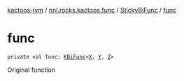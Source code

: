 [kactoos-jvm](../../index.md) / [nnl.rocks.kactoos.func](../index.md) / [StickyBiFunc](index.md) / [func](./func.md)

# func

`private val func: `[`KBiFunc`](../../nnl.rocks.kactoos/-k-bi-func.md)`<`[`X`](index.md#X)`, `[`Y`](index.md#Y)`, `[`Z`](index.md#Z)`>`

Original function

